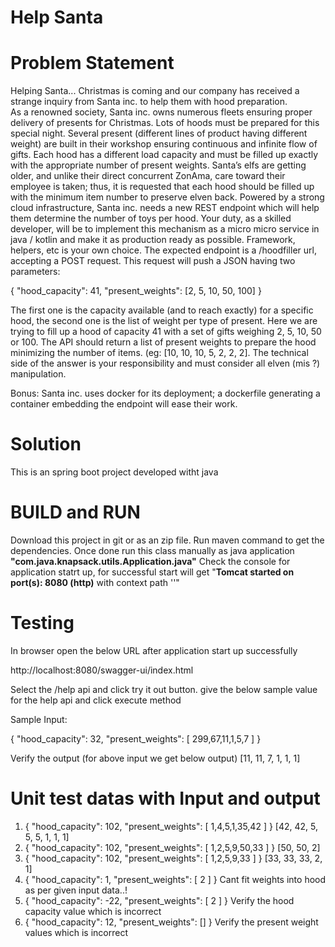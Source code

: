 # Help Santa

# Problem Statement

Helping Santa... 
Christmas is coming and our company has received a strange inquiry from Santa inc. to help them with hood preparation.  
As a renowned society, Santa inc. owns numerous fleets ensuring proper delivery of presents for Christmas. Lots of hoods must be prepared for this special night. Several present (different lines of product having different weight) are built in their workshop ensuring continuous and infinite flow of gifts. Each hood has a different load capacity and must be filled up exactly with the appropriate number of present weights. Santa’s elfs are getting older, and unlike their direct concurrent ZonAma, care toward their employee is taken; thus, it is requested that each hood should be filled up with the minimum item number to preserve elven back. 
Powered by a strong cloud infrastructure, Santa inc. needs a new REST endpoint which will help them determine the number of toys per hood. Your duty, as a skilled developer, will be to implement this mechanism as a micro micro service in java / kotlin and make it as production ready as possible. Framework, helpers, etc is your own choice. 
The expected endpoint is a /hoodfiller url, accepting a POST request. This request will push a JSON having two parameters: 
 
{ 
  "hood_capacity": 41, 
  "present_weights": [2, 5, 10, 50, 100] 
} 
 
The first one is the capacity available (and to reach exactly) for a specific hood, the second one is the list of weight per type of present. Here we are trying to fill up a hood of capacity 41 with a set of gifts weighing 2, 5, 10, 50 or 100. 
The API should return a list of present weights to prepare the hood minimizing the number of items. (eg: [10, 10, 10, 5, 2, 2, 2]. The technical side of the answer is your responsibility and must consider all elven (mis ?) manipulation. 
 
Bonus: Santa inc. uses docker for its deployment; a dockerfile generating a container embedding the endpoint will ease their work. 

# Solution

This is an spring boot project developed witht java

# BUILD and RUN

Download this project in git or as an zip file.
Run maven command to get the dependencies.
Once done run this class manually as java application **"com.java.knapsack.utils.Application.java"**
Check the console for application statrt up, for successful start will get "**Tomcat started on port(s): 8080 (http)** with context path ''"

# Testing

In browser open the below URL after application start up successfully

http://localhost:8080/swagger-ui/index.html

Select the /help api and click try it out button.
give the below sample value for the help api and click execute method

Sample Input:

{
  "hood_capacity": 32,
  "present_weights": [
    299,67,11,1,5,7
  ]
}

Verify the output (for above input we get below output)
[11, 11, 7, 1, 1, 1]

# Unit test datas with Input and output

1. {
  "hood_capacity": 102,
  "present_weights": [
    1,4,5,1,35,42
  ]
}
[42, 42, 5, 5, 5, 1, 1, 1]
2. {
  "hood_capacity": 102,
  "present_weights": [
    1,2,5,9,50,33
  ]
}
[50, 50, 2]
3. {
  "hood_capacity": 102,
  "present_weights": [
    1,2,5,9,33
  ]
}
[33, 33, 33, 2, 1]
4. {
  "hood_capacity": 1,
  "present_weights": [
    2
  ]
}
Cant fit weights into hood as per given input data..!
5. {
  "hood_capacity": -22,
  "present_weights": [
    2
  ]
}
Verify the hood capacity value which is incorrect
6. {
  "hood_capacity": 12,
  "present_weights": []
}
Verify the present weight values which is incorrect
